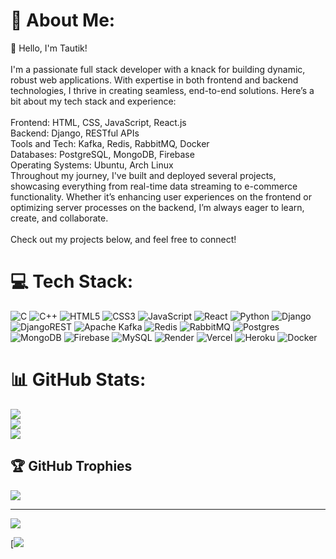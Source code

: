 # 💫 About Me:
👋 Hello, I'm Tautik!<br><br>I'm a passionate full stack developer with a knack for building dynamic, robust web applications. With expertise in both frontend and backend technologies, I thrive in creating seamless, end-to-end solutions. Here’s a bit about my tech stack and experience:<br><br>Frontend: HTML, CSS, JavaScript, React.js<br>Backend: Django, RESTful APIs<br>Tools and Tech: Kafka, Redis, RabbitMQ, Docker<br>Databases: PostgreSQL, MongoDB, Firebase<br>Operating Systems: Ubuntu, Arch Linux<br>Throughout my journey, I've built and deployed several projects, showcasing everything from real-time data streaming to e-commerce functionality. Whether it’s enhancing user experiences on the frontend or optimizing server processes on the backend, I’m always eager to learn, create, and collaborate.<br><br>Check out my projects below, and feel free to connect!



# 💻 Tech Stack:
![C](https://img.shields.io/badge/c-%2300599C.svg?style=for-the-badge&logo=c&logoColor=white) ![C++](https://img.shields.io/badge/c++-%2300599C.svg?style=for-the-badge&logo=c%2B%2B&logoColor=white) ![HTML5](https://img.shields.io/badge/html5-%23E34F26.svg?style=for-the-badge&logo=html5&logoColor=white) ![CSS3](https://img.shields.io/badge/css3-%231572B6.svg?style=for-the-badge&logo=css3&logoColor=white) ![JavaScript](https://img.shields.io/badge/javascript-%23323330.svg?style=for-the-badge&logo=javascript&logoColor=%23F7DF1E) ![React](https://img.shields.io/badge/react-%2320232a.svg?style=for-the-badge&logo=react&logoColor=%2361DAFB) ![Python](https://img.shields.io/badge/python-3670A0?style=for-the-badge&logo=python&logoColor=ffdd54) ![Django](https://img.shields.io/badge/django-%23092E20.svg?style=for-the-badge&logo=django&logoColor=white) ![DjangoREST](https://img.shields.io/badge/DJANGO-REST-ff1709?style=for-the-badge&logo=django&logoColor=white&color=ff1709&labelColor=gray) ![Apache Kafka](https://img.shields.io/badge/Apache%20Kafka-000?style=for-the-badge&logo=apachekafka) ![Redis](https://img.shields.io/badge/redis-%23DD0031.svg?style=for-the-badge&logo=redis&logoColor=white) ![RabbitMQ](https://img.shields.io/badge/rabbitmq-FF6600?style=for-the-badge&logo=rabbitmq&logoColor=white) ![Postgres](https://img.shields.io/badge/postgres-%23316192.svg?style=for-the-badge&logo=postgresql&logoColor=white) ![MongoDB](https://img.shields.io/badge/MongoDB-%234ea94b.svg?style=for-the-badge&logo=mongodb&logoColor=white) ![Firebase](https://img.shields.io/badge/firebase-a08021?style=for-the-badge&logo=firebase&logoColor=ffcd34) ![MySQL](https://img.shields.io/badge/mysql-4479A1.svg?style=for-the-badge&logo=mysql&logoColor=white) ![Render](https://img.shields.io/badge/Render-%46E3B7.svg?style=for-the-badge&logo=render&logoColor=white) ![Vercel](https://img.shields.io/badge/vercel-%23000000.svg?style=for-the-badge&logo=vercel&logoColor=white) ![Heroku](https://img.shields.io/badge/heroku-%23430098.svg?style=for-the-badge&logo=heroku&logoColor=white) ![Docker](https://img.shields.io/badge/docker-%230db7ed.svg?style=for-the-badge&logo=docker&logoColor=white)
# 📊 GitHub Stats:
![](https://github-readme-stats.vercel.app/api?username=Tautik05&theme=dark&hide_border=false&include_all_commits=false&count_private=false)<br/>
![](https://github-readme-streak-stats.herokuapp.com/?user=Tautik05&theme=dark&hide_border=false)<br/>
![](https://github-readme-stats.vercel.app/api/top-langs/?username=Tautik05&theme=dark&hide_border=false&include_all_commits=false&count_private=false&layout=compact)

## 🏆 GitHub Trophies
![](https://github-profile-trophy.vercel.app/?username=Tautik05&theme=radical&no-frame=false&no-bg=true&margin-w=4)

---
[![](https://visitcount.itsvg.in/api?id=Tautik05&icon=0&color=0)](https://visitcount.itsvg.in)

[![](https://leetcard.jacoblin.cool/Tautik?theme=nord&font=Noto%20Sans%20Duployan&ext=heatmap)

<!-- Proudly created with GPRM ( https://gprm.itsvg.in ) -->
